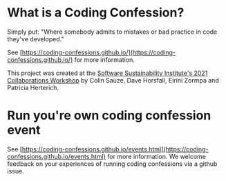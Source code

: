 # What is a Coding Confession?

Simply put: "Where somebody admits to mistakes or bad practice in code they've developed."

See [https://coding-confessions.github.io/](https://coding-confessions.github.io/) for more information.

This project was created at the [Software Sustainability Institute's 2021 Collaborations Workshop](https://software.ac.uk/cw21) by Colin Sauze, Dave Horsfall, Eirini Zormpa and Patricia Herterich.

# Run you're own coding confession event

See [https://coding-confessions.github.io/events.html](https://coding-confessions.github.io/events.html) for more information. 
We welcome feedback on your experiences of running coding confessions via a github issue.
